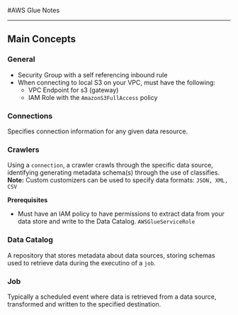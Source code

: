 #AWS Glue Notes
***

## Main Concepts

### General
* Security Group with a self referencing inbound rule 
* When connecting to local S3 on your VPC, must have the following:
  * VPC Endpoint for s3 (gateway)
  * IAM Role with the `AmazonS3FullAccess` policy

### Connections
Specifies connection information for any given data resource.

### Crawlers
Using a `connection`, a crawler crawls through the specific data source, identifying generating metadata schema(s) through the use of classifies.
**Note:**  Custom customizers can be used to specify data formats: `JSON, XML, CSV`

**Prerequisites**
* Must have an IAM policy to have permissions to extract data from your data store and write to the Data Catalog. `AWSGlueServiceRole `


### Data Catalog
A repository that stores metadata about data sources, storing schemas used to retrieve data during the executino of a `job`.

### Job
Typically a scheduled event where data is retrieved from a data source, transformed and written to the specified destination.
